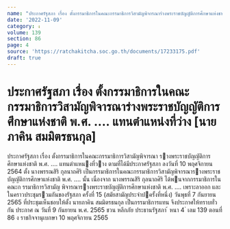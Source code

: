 ```yaml
---
name: "ประกาศรัฐสภา เรื่อง ตั้งกรรมาธิการในคณะกรรมาธิการวิสามัญพิจารณาร่างพระราชบัญญัติการศึกษาแห่งชาติ พ.ศ. ....\tแทนตำแหน่งที่ว่าง [นายภาคิน สมมิตรธนกุล]"
date: '2022-11-09'
category: ง
volume: 139
section: 86
page: 4
source: 'https://ratchakitcha.soc.go.th/documents/17233175.pdf'
draft: true
---
```


# ประกาศรัฐสภา เรื่อง ตั้งกรรมาธิการในคณะกรรมาธิการวิสามัญพิจารณาร่างพระราชบัญญัติการศึกษาแห่งชาติ พ.ศ. ....	แทนตำแหน่งที่ว่าง [นายภาคิน สมมิตรธนกุล]

ประกาศรัฐสภา เรื่อง ตั้งกรรมาธิการในคณะกรรมาธิการวิสามัญพิจารณา รางพระราชบัญญัติการศึกษาแห่งชาติ พ.ศ. .... แทนตําแหนงที่วาง ตามที่ได้มีประกาศรัฐสภา ลงวันที่ 10 พฤศจิกายน 2564 ตั้ง นางพรรณสิริ กุลนาถศิริ เป็นกรรมาธิการในคณะกรรมาธิการวิสามัญพิจารณารางพระราชบัญญัติการศึกษาแห่งชาติ พ.ศ. .... นั้น เนื่องจาก นางพรรณสิริ กุลนาถศิริ ได้พนจากกรรมาธิการในคณะก รรมาธิการวิสามัญ พิจารณารางพระราชบัญญัติการศึกษาแห่งชาติ พ.ศ. .... เพราะลาออก และในคราวประชุมรวมกันของรัฐสภา ครั้งที่ 15 (สมัยสามัญประจําปครั้งที่หนึ่ง) วันพุธที่ 7 กันยายน 2565 ที่ประชุมเห็นชอบให้ตั้ง นายภาคิน สมมิตรธนกุล เป็นกรรมาธิการแทน จึงประกาศให้ทราบทั่วกัน ประกาศ ณ วันที่ 9 กันยายน พ.ศ. 2565 ชวน หลีกภัย ประธานรัฐสภา ้ หนา 4 ่ เลม 139 ตอนที่ 86 ง ราชกิจจานุเบกษา 10 พฤศจิกายน 2565
